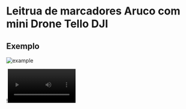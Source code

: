 # Leitrua de marcadores Aruco com mini Drone Tello DJI

## Exemplo

![example](https://github.com/LucasGabrielB/reconhecimento-e-rastreamento-de-rosto-com-drone/raw/main/videos/example.gif)

!<video src='https://github.com/Aldriano/Python/blob/main/drone_TelloDJI_mini/aruco/drone_read_Marker_Aruco..mp4' width=180/>
